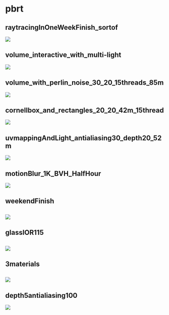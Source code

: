 # pbrt

## raytracingInOneWeekFinish_sortof
![](milestones/raytracingInOneWeekFinish_sortof.png)

## volume_interactive_with_multi-light
![](milestones/volume_interactive_with_multi-light.png)

## volume_with_perlin_noise_30_20_15threads_85m
![](milestones/volume_with_perlin_noise_30_20_15threads_85m.png)

## cornellbox_and_rectangles_20_20_42m_15thread
![](milestones/cornellbox_and_rectangles_20_20_42m_15thread.png)

## uvmappingAndLight_antialiasing30_depth20_52m
![](milestones/uvmappingAndLight_antialiasing30_depth20_52m.png)

## motionBlur_1K_BVH_HalfHour
![](milestones/motionBlur_1K_BVH_HalfHour.png)

## weekendFinish
![](milestones/weekendFinish.png)
---
## glassIOR115
![](milestones/glassIOR115.png)
---
## 3materials
![](milestones/3materials.png)
---
## depth5antialiasing100
![](milestones/depth5antialiasing100.png)


